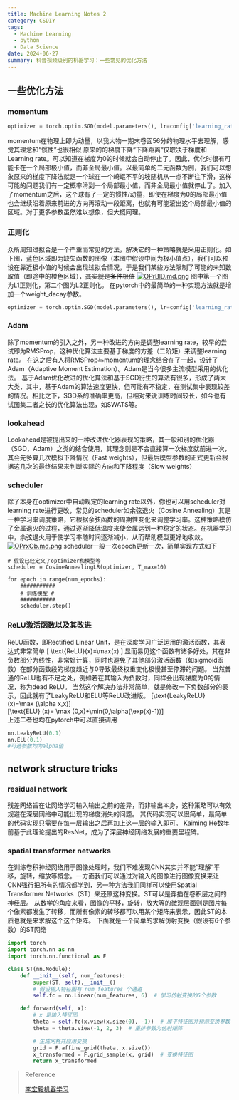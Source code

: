 ```yaml
---
title: Machine Learning Notes 2
category: CSDIY
tags:
  - Machine Learning
  - python
  - Data Science
date: 2024-06-27
summary: 科普视频级别的机器学习：一些常见的优化方法
---
```


## 一些优化方法

### momentum

```python
optimizer = torch.optim.SGD(model.parameters(), lr=config['learning_rate'], momentum=0.9)
```

momentum在物理上即为动量，以我大物一期末卷面56分的物理水平去理解，感觉其理念和“惯性”也很相似
原来的的梯度下降“下降距离“仅取决于梯度和Learning rate。可以知道在梯度为0的时候就会自动停止了。因此，优化时很有可能卡在一个局部极小值，而非全局最小值。以最简单的二元函数为例，我们可以想象原来的梯度下降法就是一个球在一个崎岖不平的坡随机从一点不断往下滑，这样可能的问题我们有一定概率滑到一个局部最小值，而非全局最小值就停止了。加入了momentum之后，这个球有了一定的惯性/动量，即使在梯度为0的局部最小值也会继续沿着原来前进的方向再滚动一段距离，也就有可能滚出这个局部最小值的区域。对于更多参数虽然难以想象，但大概同理。

### 正则化

众所周知过拟合是一个严重而常见的方法，解决它的一种策略就是采用正则化。如下图，蓝色区域即为缺失函数的图像（本图中假设中间为极小值点），我们可以预设在靠近极小值的时候会出现过拟合情况，于是我们某些方法限制了可能的未知数取值（即途中的橙色区域），~~其实就是条件极值~~
[![OPrBlD.md.png](https://ooo.0x0.ooo/2024/06/30/OPrBlD.md.png)](https://img.tg/image/OPrBlD)
图中第一个图为L1正则化，第二个图为L2正则化。
在pytorch中的最简单的一种实现方法就是增加一个weight_dacay参数。

```python
optimizer = torch.optim.SGD(model.parameters(), lr=config['learning_rate'], momentum=0.9,weight_decay=0.0001)
```

### Adam

除了momentum的引入之外，另一种改进的方向是调整learning rate，较早的尝试即为RMSProp，这种优化算法主要基于梯度的方差（二阶矩）来调整learning rate。
在这之后有人将RMSProp与momentum的理念结合在了一起，设计了Adam（Adaptive Moment Estimation）。Adam是当今很多主流模型采用的优化法。
基于Adam优化改进的优化算法和基于SGD衍生的算法有很多，形成了两大大类，其中，基于Adam的算法速度更快，但可能有不稳定，在测试集中表现较差的情况。相比之下，SGD系的准确率更高，但相对来说训练时间较长，如今也有试图集二者之长的优化算法出现，如SWATS等。

### lookahead

Lookahead是被提出来的一种改进优化器表现的策略，其一般和别的优化器（SGD，Adam）之类的结合使用，其理念则是不会直接算一次梯度就前进一次，其会先多算几次模拟下降情况（Fast weights），但最后模型参数的正式更新会根据这几次的最终结果来判断实际的方向和下降程度（Slow weights）

### scheduler

除了本身在optimizer中自动规定的learning rate以外，你也可以用scheduler对learning rate进行更改，常见的scheduler如余弦退火（Cosine Annealing）其是一种学习率调度策略，它根据余弦函数的周期性变化来调整学习率。这种策略模仿了金属退火的过程，通过逐渐降低温度来使金属达到一种稳定的状态。在机器学习中，余弦退火用于使学习率随时间逐渐减小，从而帮助模型更好地收敛。
[![OPrxOb.md.png](https://ooo.0x0.ooo/2024/06/30/OPrxOb.md.png)](https://img.tg/image/OPrxOb)
scheduler一般一次epoch更新一次，简单实现方式如下

```
# 假设已经定义了optimizer和模型等
scheduler = CosineAnnealingLR(optimizer, T_max=10)

for epoch in range(num_epochs):
    ###########
    # 训练模型 #
    ###########
    scheduler.step()
```

### ReLU激活函数以及其改进

ReLU函数，即Rectified Linear Unit，是在深度学习广泛运用的激活函数，其表达式非常简单
\[ \text{ReLU}(x)=\max(x) \]
显而易见这个函数有诸多好处，其在非负数部分为线性，非常好计算，同时也避免了其他部分激活函数（如sigmoid函数）在部分函数段的梯度趋近与0导致最终权重变化极慢甚至停滞的问题。
当然普通的ReLU也有不足之处，例如若在其输入为负数时，同样会出现梯度为0的情况，称为dead ReLU。 当然这个解决办法非常简单，就是修改一下负数部分的表示，因此就有了LeakyReLU和ELU等ReLU改进版。
\[\text{LeakyReLU} (x)=\max (\alpha x,x)\]  
\[\text{ELU} (x)= \max (0,x)+\min(0,\alpha(\exp(x)-1))\]  
上述二者也均在pytorch中可以直接调用

```python
nn.LeakyReLU(0.1)
nn.ELU(0.1)
#可选参数均为alpha值
```

## network structure tricks

### residual network

残差网络旨在让网络学习输入输出之前的差异，而非输出本身，这种策略可以有效规避在深层网络中可能出现的梯度消失的问题。
其代码实现可以很简单，最简单的代码实现只需要在每一层输出之后再加上这一层的输入即可。
Kaiming He数年前基于此理论提出的ResNet，成为了深层神经网络发展的重要里程碑。

### spatial transformer networks

在训练卷积神经网络用于图像处理时，我们不难发现CNN其实并不能“理解“平移，旋转，缩放等概念。一方面我们可以通过对输入的图像进行图像变换来让CNN强行把所有的情况都学到，另一种方法我们同样可以使用Spatial Transformer Networks（ST）来还原这种变换。ST可以是穿插在卷积层之间的神经层。
从数学的角度来看，图像的平移，旋转，放大等的微观层面则是图片每个像素都发生了转移，而所有像素的转移都可以用某个矩阵来表示，因此ST的本质也就是来求解这个这个矩阵。
下面就是一个简单的求解仿射变换（假设有6个参数）的ST网络

```python
import torch
import torch.nn as nn
import torch.nn.functional as F

class ST(nn.Module):
    def __init__(self, num_features):
        super(ST, self).__init__()
        # 假设输入特征图有 num_features 个通道
        self.fc = nn.Linear(num_features, 6)  # 学习仿射变换的6个参数

    def forward(self, x):
        # x 是输入特征图
        theta = self.fc(x.view(x.size(0), -1))  # 展平特征图并预测变换参数
        theta = theta.view(-1, 2, 3)  # 重排参数为仿射矩阵

        # 生成网格并应用变换
        grid = F.affine_grid(theta, x.size())
        x_transformed = F.grid_sample(x, grid)  # 变换特征图
        return x_transformed
```

> Reference
>
> [李宏毅机器学习](https://speech.ee.ntu.edu.tw/~hylee/ml/2022-spring.php)
